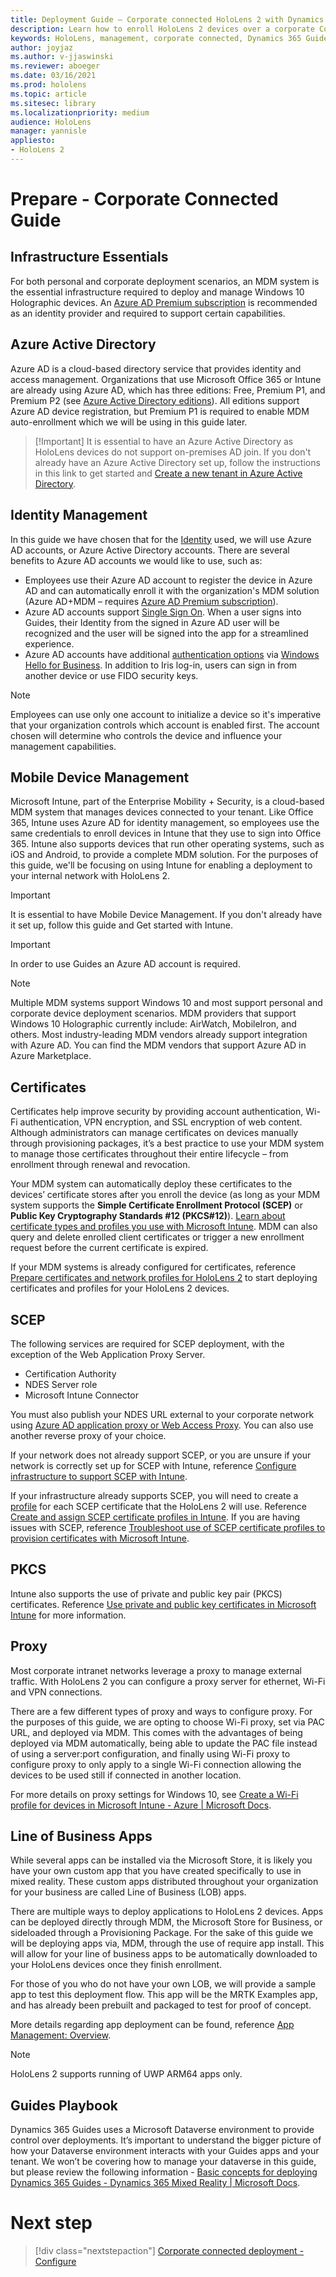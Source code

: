 ```yaml
---
title: Deployment Guide – Corporate connected HoloLens 2 with Dynamics 365 Guides - Prepare
description: Learn how to enroll HoloLens 2 devices over a corporate Connected network with Dynamics 365 Guides.
keywords: HoloLens, management, corporate connected, Dynamics 365 Guides, AAD, Azure AD, MDM, Mobile Device Management
author: joyjaz
ms.author: v-jjaswinski
ms.reviewer: aboeger
ms.date: 03/16/2021
ms.prod: hololens
ms.topic: article
ms.sitesec: library
ms.localizationpriority: medium
audience: HoloLens
manager: yannisle
appliesto:
- HoloLens 2
---
```


# Prepare - Corporate Connected Guide
## Infrastructure Essentials
For both personal and corporate deployment scenarios, an MDM system is the essential infrastructure required to deploy and manage Windows 10 Holographic devices. An [Azure AD Premium subscription](https://docs.microsoft.com/en-us/azure/active-directory/fundamentals/active-directory-get-started-premium) is recommended as an identity provider and required to support certain capabilities.

## Azure Active Directory
Azure AD is a cloud-based directory service that provides identity and access management. Organizations that use Microsoft Office 365 or Intune are already using Azure AD, which has three editions: Free, Premium P1, and Premium P2 (see [Azure Active Directory editions](https://azure.microsoft.com/documentation/articles/active-directory-editions)). All editions support Azure AD device registration, but Premium P1 is required to enable MDM auto-enrollment which we will be using in this guide later.
> [!Important] It is essential to have an Azure Active Directory as HoloLens devices do not support on-premises AD join. If you don't already have an Azure Active Directory set up, follow the instructions in this link to get started and [Create a new tenant in Azure Active Directory](https://docs.microsoft.com/en-us/azure/active-directory/fundamentals/active-directory-access-create-new-tenant).

## Identity Management
In this guide we have chosen that for the [Identity](https://docs.microsoft.com/hololens/hololens-identity) used, we will use Azure AD accounts, or Azure Active Directory accounts. There are several benefits to Azure AD accounts we would like to use, such as:
- Employees use their Azure AD account to register the device in Azure AD and can automatically enroll it with the organization's MDM solution (Azure AD+MDM – requires [Azure AD Premium subscription](https://docs.microsoft.com/azure/active-directory/fundamentals/active-directory-get-started-premium)).
- Azure AD accounts support [Single Sign On](https://docs.microsoft.com/azure/active-directory/manage-apps/what-is-single-sign-on). When a user signs into Guides, their Identity from the signed in Azure AD user will be recognized and the user will be signed into the app for a streamlined experience.
- Azure AD accounts have additional [authentication options](https://docs.microsoft.com/hololens/hololens-identity) via [Windows Hello for Business](https://docs.microsoft.com/windows/security/identity-protection/hello-for-business/hello-identity-verification). In addition to Iris log-in, users can sign in from another device or use FIDO security keys.

> [!Note] 
> Employees can use only one account to initialize a device so it's imperative that your organization controls which account is enabled first. The account chosen will determine who controls the device and influence your management capabilities.

## Mobile Device Management
Microsoft Intune, part of the Enterprise Mobility + Security, is a cloud-based MDM system that manages devices connected to your tenant. Like Office 365, Intune uses Azure AD for identity management, so employees use the same credentials to enroll devices in Intune that they use to sign into Office 365. Intune also supports devices that run other operating systems, such as iOS and Android, to provide a complete MDM solution. For the purposes of this guide, we'll be focusing on using Intune for enabling a deployment to your internal network with HoloLens 2.
> [!Important] 
> It is essential to have Mobile Device Management. If you don't already have it set up, follow this guide and Get started with Intune.

> [!Important]
> In order to use Guides an Azure AD account is required.

> [!Note] 
> Multiple MDM systems support Windows 10 and most support personal and corporate device deployment scenarios. MDM providers that support Windows 10 Holographic currently include: AirWatch, MobileIron, and others. Most industry-leading MDM vendors already support integration with Azure AD. You can find the MDM vendors that support Azure AD in Azure Marketplace.

## Certificates
Certificates help improve security by providing account authentication, Wi-Fi authentication, VPN encryption, and SSL encryption of web content. Although administrators can manage certificates on devices manually through provisioning packages, it’s a best practice to use your MDM system to manage those certificates throughout their entire lifecycle – from enrollment through renewal and revocation. 

Your MDM system can automatically deploy these certificates to the devices’ certificate stores after you enroll the device (as long as your MDM system supports the **Simple Certificate Enrollment Protocol (SCEP)** or **Public Key Cryptography Standards #12 (PKCS#12)**). [Learn about certificate types and profiles you use with Microsoft Intune](https://docs.microsoft.com/mem/intune/protect/certificates-configure). MDM can also query and delete enrolled client certificates or trigger a new enrollment request before the current certificate is expired.
 
If your MDM systems is already configured for certificates, reference [Prepare certificates and network profiles for HoloLens 2](https://docs.microsoft.com/hololens/hololens-certificates-network) to start deploying certificates and profiles for your HoloLens 2 devices.

## SCEP

The following services are required for SCEP deployment, with the exception of the Web Application Proxy Server.
- Certification Authority
- NDES Server role
- Microsoft Intune Connector

You must also publish your NDES URL external to your corporate network using [Azure AD application proxy or Web Access Proxy](https://docs.microsoft.com/azure/active-directory/manage-apps/application-proxy-add-on-premises-application). You can also use another reverse proxy of your choice.

If your network does not already support SCEP, or you are unsure if your network is correctly set up for SCEP with Intune, reference  [Configure infrastructure to support SCEP with Intune](https://docs.microsoft.com/mem/intune/protect/certificates-scep-configure).

If your infrastructure already supports SCEP, you will need to create a [profile](https://docs.microsoft.com/mem/configmgr/protect/deploy-use/create-certificate-profiles) for each SCEP certificate that the HoloLens 2 will use. Reference [Create and assign SCEP certificate profiles in Intune](https://docs.microsoft.com/en-us/mem/intune/protect/certificates-profile-scep). If you are having issues with SCEP, reference [Troubleshoot use of SCEP certificate profiles to provision certificates with Microsoft Intune](https://docs.microsoft.com/troubleshoot/mem/intune/troubleshoot-scep-certificate-profiles).

## PKCS
Intune also supports the use of private and public key pair (PKCS) certificates. Reference [Use private and public key certificates in Microsoft Intune](https://docs.microsoft.com/mem/intune/protect/certificates-pfx-configure) for more information.

## Proxy
Most corporate intranet networks leverage a proxy to manage external traffic. With HoloLens 2 you can configure a proxy server for ethernet, Wi-Fi and VPN connections.

There are a few different types of proxy and ways to configure proxy. For the purposes of this guide, we are opting to choose Wi-Fi proxy, set via PAC URL, and deployed via MDM. This comes with the advantages of being deployed via MDM automatically, being able to update the PAC file instead of using a server:port configuration, and finally using Wi-Fi proxy to configure proxy to only apply to a single Wi-Fi connection allowing the devices to be used still if connected in another location. 

For more details on proxy settings for Windows 10, see [Create a Wi-Fi profile for devices in Microsoft Intune - Azure | Microsoft Docs](https://docs.microsoft.com/mem/intune/configuration/wi-fi-settings-configure).
## Line of Business Apps 
While several apps can be installed via the Microsoft Store, it is likely you have your own custom app that you have created specifically to use in mixed reality. These custom apps distributed throughout your organization for your business are called Line of Business (LOB) apps.
  
There are multiple ways to deploy applications to HoloLens 2 devices. Apps can be deployed directly through MDM, the Microsoft Store for Business, or sideloaded through a Provisioning Package. For the sake of this guide we will be deploying apps via, MDM, through the use of require app install. This will allow for your line of business apps to be automatically downloaded to your HoloLens devices once they finish enrollment.

For those of you who do not have your own LOB, we will provide a sample app to test this deployment flow. This app will be the MRTK Examples app, and has already been prebuilt and packaged to test for proof of concept.
 
More details regarding app deployment can be found, reference [App Management: Overview](https://docs.microsoft.com/hololens/app-deploy-overview).

> [!NOTE]
> HoloLens 2 supports running of UWP ARM64 apps only.

## Guides Playbook
Dynamics 365 Guides uses a Microsoft Dataverse environment to provide control over deployments. It’s important to understand the bigger picture of how your Dataverse environment interacts with your Guides apps and your tenant. We won’t be covering how to manage your dataverse in this guide, but please review the following information - [Basic concepts for deploying Dynamics 365 Guides - Dynamics 365 Mixed Reality | Microsoft Docs](https://docs.microsoft.com/dynamics365/mixed-reality/guides/admin-deployment-playbook).

# Next step 
> [!div class="nextstepaction"]
> [Corporate connected deployment - Configure](hololens2-corp-connected-configure.md)